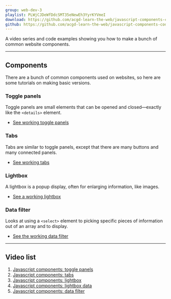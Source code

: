 ```yaml
---
group: web-dev-3
playlist: PLWjCJDeWfDdcSMT35eNewEh3YyrKYVmeI
download: https://github.com/acgd-learn-the-web/javascript-components-code/archive/master.zip
github: https://github.com/acgd-learn-the-web/javascript-components-code
---
```


A video series and code examples showing you how to make a bunch of common website components.

---

## Components

There are a bunch of common components used on websites, so here are some tutorials on making basic versions.

### Toggle panels

Toggle panels are small elements that can be opened and closed—exactly like the `<details>` element.

- [See working toggle panels](http://learn-the-web.algonquindesign.ca/javascript-components-code/panels.html)

### Tabs

Tabs are similar to toggle panels, except that there are many buttons and many connected panels.

- [See working tabs](http://learn-the-web.algonquindesign.ca/javascript-components-code/tabs.html)

### Lightbox

A lightbox is a popup display, often for enlarging information, like images.

- [See a working lightbox](http://learn-the-web.algonquindesign.ca/javascript-components-code/lightbox.html)

### Data filter

Looks at using a `<select>` element to picking specific pieces of information out of an array and to display.

- [See the working data filter](http://learn-the-web.algonquindesign.ca/javascript-components-code/data-filter.html)

---

## Video list

1. [Javascript components: toggle panels](https://www.youtube.com/watch?v=tAmM6B7KkbQ&index=1&list=PLWjCJDeWfDdcSMT35eNewEh3YyrKYVmeI)
2. [Javascript components: tabs](https://www.youtube.com/watch?v=kjL_HM08CcA&index=2&list=PLWjCJDeWfDdcSMT35eNewEh3YyrKYVmeI)
3. [Javascript components: lightbox](https://www.youtube.com/watch?v=ucLr525mX60&index=3&list=PLWjCJDeWfDdcSMT35eNewEh3YyrKYVmeI)
4. [Javascript components: lightbox data](https://www.youtube.com/watch?v=7O-iK_D0H4w&index=4&list=PLWjCJDeWfDdcSMT35eNewEh3YyrKYVmeI)
5. [Javascript components: data filter](https://www.youtube.com/watch?v=CJbr44MmvXY&index=5&list=PLWjCJDeWfDdcSMT35eNewEh3YyrKYVmeI)
